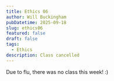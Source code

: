 ```yaml
---
title: Ethics 06
author: Will Buckingham
pubDatetime: 2025-09-18
slug: ethics06
featured: false
draft: false
tags:
  - Ethics
description: Class cancelled
---
```

Due to flu, there was no class this week! :)